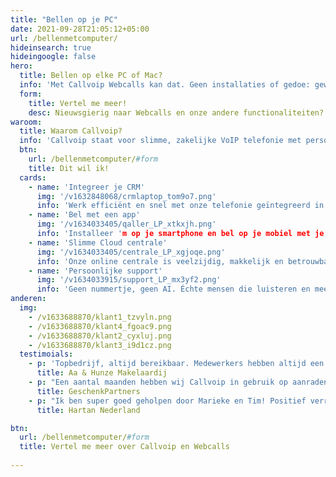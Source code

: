 ```yaml
---
title: "Bellen op je PC"
date: 2021-09-28T21:05:12+05:00
url: /bellenmetcomputer/
hideinsearch: true
hideingoogle: false
hero:
  title: Bellen op elke PC of Mac?
  info: 'Met Callvoip Webcalls kan dat. Geen installaties of gedoe: gewoon inloggen en bellen maar. Werkt altijd en overal.'
  form:
    title: Vertel me meer!
    desc: Nieuwsgierig naar Webcalls en onze andere functionaliteiten?
waroom:
  title: Waarom Callvoip?
  info: 'Callvoip staat voor slimme, zakelijke VoIP telefonie met persoonlijke service. Een greep uit de mogelijkheden:'
  btn:
    url: /bellenmetcomputer/#form
    title: Dit wil ik!
  cards:
    - name: 'Integreer je CRM'
      img: '/v1632848068/crmlaptop_tom9o7.png'
      info: 'Werk efficiënt en snel met onze telefonie geïntegreerd in jouw CRM. <a href=https://www.callvoip.nl/telefonie/integratie/>Lees meer</a>.'
    - name: 'Bel met een app'
      img: '/v1634033405/qaller_LP_xtkxjh.png'
      info: 'Installeer 'm op je smartphone en bel op je mobiel met je vaste nummer.<a href=https://www.callvoip.nl/telefonie/vastmobiel/>Lees meer</a>.'
    - name: 'Slimme Cloud centrale'
      img: '/v1634033405/centrale_LP_xgjoqe.png'
      info: 'Onze online centrale is veelzijdig, makkelijk en betrouwbaar.<a href=https://www.callvoip.nl/telefonie/hostedvoip/>Lees meer</a>.'
    - name: 'Persoonlijke support'
      img: '/v1634033915/support_LP_mx3yf2.png'
      info: 'Geen nummertje, geen AI. Échte mensen die luisteren en meedenken.<a href=https://www.callvoip.nl/overons/hetbedrijf/>Lees meer</a>.'
anderen:
  img:
    - /v1633688870/klant1_tzvyln.png
    - /v1633688870/klant4_fgoac9.png
    - /v1633688870/klant2_cyxluj.png
    - /v1633688870/klant3_i9d1cz.png
  testimoials:
    - p: 'Topbedrijf, altijd bereikbaar. Medewerkers hebben altijd een oplossing voor een probleem en zijn erg behulpzaam. Aanrader!'
      title: Aa & Hunze Makelaardij
    - p: "Een aantal maanden hebben wij Callvoip in gebruik op aanraden van een ander bedrijf. Tot op de dag van vandaag geen moment spijt van. Kwaliteit is goed, persoonlijke aandacht is erg hoog en ze denken graag met je mee."
      title: GeschenkPartners
    - p: "Ik ben super goed geholpen door Marieke en Tim! Positief verrast door het meedenken en de verleende service. Echt top, waren alle bedrijven maar zo! Ik ga jullie zeker aanbevelen. Veel dank en op naar een mooie telefonie toekomst samen."
      title: Hartan Nederland

btn:
  url: /bellenmetcomputer/#form
  title: Vertel me meer over Callvoip en Webcalls
  
---
```

